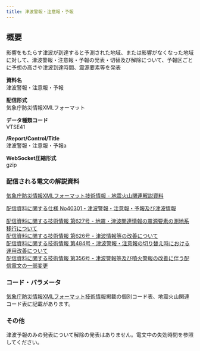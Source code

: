 ```yaml
---
title: 津波警報・注意報・予報
---
```


## 概要
影響をもたらす津波が到達すると予測された地域、または影響がなくなった地域に対して、津波警報・注意報・予報の発表・切替及び解除について、予報区ごとに予想の高さや津波到達時間、震源要素等を発表

**資料名** <br/>
 津波警報・注意報・予報
 
**配信形式** <br/>
 気象庁防災情報XMLフォーマット

**データ種類コード** <br/>
 VTSE41
 
**/Report/Control/Title** <br/>
 津波警報・注意報・予報a

**WebSocket圧縮形式** <br/>
 gzip

### 配信される電文の解説資料
[気象庁防災情報XMLフォーマット技術情報 - 地震火山関連解説資料](https://dmdata.jp/docs/jma/manual/0101-0185.pdf#page=63) 
 
 
[配信資料に関する仕様 No40301 - 津波警報・注意報・予報及び津波情報](https://www.data.jma.go.jp/suishin/shiyou/pdf/no40301)


[配信資料に関する技術情報 第627号 - 地震・津波関連情報の震源要素の測地系移行について](https://dmdata.jp/docs/jma/technical/627.pdf) <br/>
[配信資料に関する技術情報 第626号 - 津波情報等の改善について](https://dmdata.jp/docs/jma/technical/626.pdf) <br/>
[配信資料に関する技術情報 第484号 - 津波警報・注意報の切り替え時における運用改善について](https://dmdata.jp/docs/jma/technical/484.pdf) <br/>
[配信資料に関する技術情報 第356号 - 津波警報等及び噴火警報の改善に伴う配信電文の一部変更](https://dmdata.jp/docs/jma/technical/356.pdf)

### コード・パラメータ
[気象庁防災情報XMLフォーマット技術情報](http://xml.kishou.go.jp/tec_material.html)掲載の個別コード表、地震火山関連コード表に記載があります。

### その他 
 津波予報のみの発表について解除の発表はありません。電文中の失効時間を参照してください。
